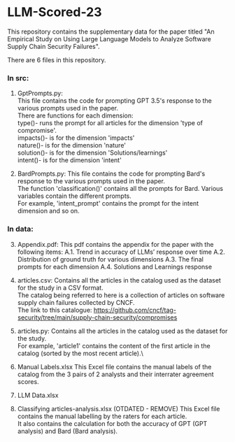 # LLM-Scored-23

This repository contains the supplementary data for the paper titled "An Empirical Study on Using Large Language Models to Analyze Software Supply Chain Security Failures". 

There are 6 files in this repository. 

### In src:
1. GptPrompts.py:                                                                       
This file contains the code for prompting GPT 3.5's response to the various prompts used in the paper.\
There are functions for each dimension:\
type()- runs the prompt for all articles for the dimension 'type of compromise'. \
impacts()- is for the dimension 'impacts'\
nature()- is for the dimension 'nature'\
solution()- is for the dimension 'Solutions/learnings'\
intent()- is for the dimension 'intent'

2. BardPrompts.py:
This file contains the code for prompting Bard's response to the various prompts used in the paper.\
The function 'classification()' contains all the prompts for Bard. Various variables contain the different prompts.\
For example, 'intent_prompt' contains the prompt for the intent dimension and so on. 

### In data:
3. Appendix.pdf: 
This pdf contains the appendix for the paper with the following items:
  A.1. Trend in accuracy of LLMs’ response over time
  A.2. Distribution of ground truth for various dimensions
  A.3. The final prompts for each dimension
  A.4. Solutions and Learnings response

5. articles.csv: 
Contains all the articles in the catalog used as the dataset for the study in a CSV format.\
The catalog being referred to here is a collection of articles on software supply chain failures collected by CNCF.\
The link to this catalogue: https://github.com/cncf/tag-security/tree/main/supply-chain-security/compromises

6. articles.py:
Contains all the articles in the catalog used as the dataset for the study.\
For example, 'article1' contains the content of the first article in the catalog (sorted by the most recent article).\

7. Manual Labels.xlsx
This Excel file contains the manual labels of the catalog from the 3 pairs of 2 analysts and their interrater agreement scores.

8. LLM Data.xlsx


3. Classifying articles-analysis.xlsx (OTDATED - REMOVE)
This Excel file contains the manual labelling by the raters for each article.\
It also contains the calculation for both the accuracy of GPT (GPT analysis) and Bard (Bard analysis).




